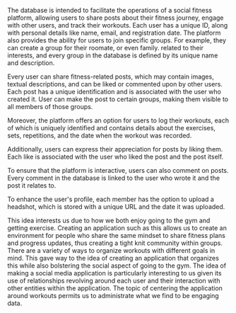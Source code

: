 The database is intended to facilitate the operations of a social fitness platform, allowing users to share posts about their fitness journey, engage with other users, and track their workouts. Each user has a unique ID, along with personal details like name, email, and registration date. The platform also provides the ability for users to join specific groups. For example, they can create a group for their roomate, or even family. related to their interests, and every group in the database is defined by its unique name and description.

Every user can share fitness-related posts, which may contain images, textual descriptions, and can be liked or commented upon by other users. Each post has a unique identification and is associated with the user who created it. User can make the post to certain groups, making them visible to all members of those groups.

Moreover, the platform offers an option for users to log their workouts, each of which is uniquely identified and contains details about the exercises, sets, repetitions, and the date when the workout was recorded.

Additionally, users can express their appreciation for posts by liking them. Each like is associated with the user who liked the post and the post itself.

To ensure that the platform is interactive, users can also comment on posts. Every comment in the database is linked to the user who wrote it and the post it relates to.

To enhance the user's profile, each member has the option to upload a headshot, which is stored with a unique URL and the date it was uploaded.

This idea interests us due to how we both enjoy going to the gym and getting exercise. Creating an application such as this allows us to create an environment for people who share the same mindset to share fitness plans and progress updates, thus creating a tight knit community within groups. There are a variety of ways to organize workouts with different goals in mind. This gave way to the idea of creating an application that organizes this while also bolstering the social aspect of going to the gym. The idea of making a social media application is particularly interesting to us given its use of relationships revolving around each user and their interaction with other entities within the application. The topic of centering the application around workouts permits us to administrate what we find to be engaging data. 

